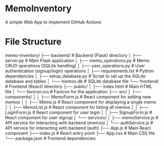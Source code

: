 # MemoInventory

A simple Web App to implement GitHub Actions


# File Structure

memo-inventory/
├── backend/                     # Backend (Flask) directory
│   ├── server.py                # Main Flask application
│   ├── memo_operations.py       # Memo CRUD operations (SQLite handling)
│   ├── user_operations.py       # User authentication (signup/login) operations
│   ├── requirements.txt         # Python dependencies
│   ├── setup_database.py        # Script to set up the SQLite database and tables
│   └── memos.db                 # SQLite database file
└── frontend/                    # Frontend (React) directory
    ├── public/
    │   ├── index.html           # Main HTML file
    │   └── favicon.ico          # Favicon for the application
    ├── src/
    │   ├── components/
    │   │   ├── MemoForm.js      # React component for adding new memos
    │   │   ├── Memo.js          # React component for displaying a single memo
    │   │   ├── MemoList.js      # React component for listing all memos
    │   │   ├── LoginForm.js     # React component for user login
    │   │   ├── SignupForm.js    # React component for user signup
    │   └── services/
    │       ├── memoService.js   # API service for interacting with backend (memos)
    │       └── authService.js   # API service for interacting with backend (auth)
    ├── App.js                   # Main React component
    ├── index.js                 # React entry point
    ├── App.css                  # Main CSS file
    └── package.json             # Frontend dependencies
